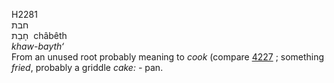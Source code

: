 H2281  
חבת  
חָבֵת ‎ châbêth  
*khaw-bayth‘*  
From an unused root probably meaning to *cook* (compare [4227](h4227) ;
something *fried*, probably a griddle *cake: -* pan.  
